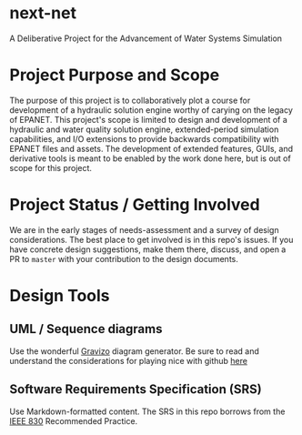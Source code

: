 # next-net
A Deliberative Project for the Advancement of Water Systems Simulation

# Project Purpose and Scope
The purpose of this project is to collaboratively plot a course for development of a hydraulic solution engine worthy of carying on the legacy of EPANET. This project's scope is limited to design and development of a hydraulic and water quality solution engine, extended-period simulation capabilities, and I/O extensions to provide backwards compatibility with EPANET files and assets. The development of extended features, GUIs, and derivative tools is meant to be enabled by the work done here, but is out of scope for this project.

# Project Status / Getting Involved
We are in the early stages of needs-assessment and a survey of design considerations. The best place to get involved is in this repo's issues. If you have concrete design suggestions, make them there, discuss, and open a PR to `master` with your contribution to the design documents.

# Design Tools

## UML / Sequence diagrams
Use the wonderful [Gravizo](http://www.gravizo.com) diagram generator. Be sure to read and understand the considerations for playing nice with github [here](https://github.com/TLmaK0/gravizo)

## Software Requirements Specification (SRS)
Use Markdown-formatted content. The SRS in this repo borrows from the [IEEE 830](http://standards.ieee.org/findstds/standard/830-1998.html) Recommended Practice.
